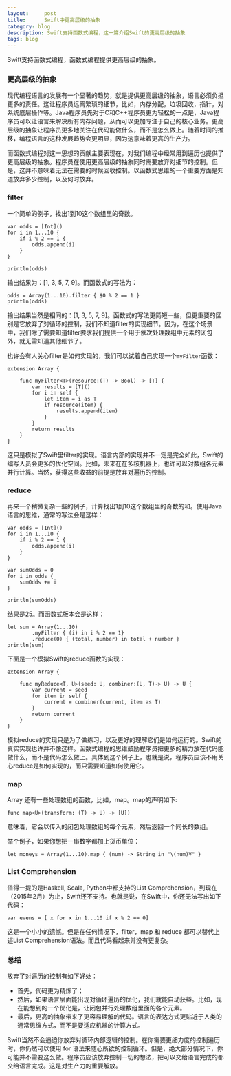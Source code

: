```yaml
---
layout:     post
title:      Swift中更高层级的抽象
category: blog
description: Swift支持函数式编程，这一篇介绍Swift的更高层级的抽象
tags: blog
---
```


Swift支持函数式编程，函数式编程提供更高层级的抽象。

### 更高层级的抽象

现代编程语言的发展有一个显著的趋势，就是提供更高层级的抽象，语言必须负担更多的责任。这让程序员远离繁琐的细节，比如，内存分配，垃圾回收，指针，对系统底层操作等。Java程序员先对于C和C++程序员更为轻松的一点是，Java程序员可以让语言来解决所有内存问题，从而可以更加专注于自己的核心业务。更高层级的抽象让程序员更多地关注在代码能做什么，而不是怎么做上。随着时间的推移，编程语言的这种发展趋势会更明显，因为这意味着更高的生产力。

而函数式编程对这一思想的贡献主要表现在，对我们编程中经常用到遍历也提供了更高层级的抽象。程序员在使用更高层级的抽象同时需要放弃对细节的控制。但是，这并不意味着无法在需要的时候回收控制。以函数式思维的一个重要方面是知道放弃多少控制，以及何时放弃。

### filter

一个简单的例子，找出1到10这个数组里的奇数。
	
	var odds = [Int]()
	for i in 1...10 {
  		if i % 2 == 1 {
    		odds.append(i)
  		}
	}

	println(odds)

输出结果为：[1, 3, 5, 7, 9]。而函数式的写法为：

	odds = Array(1...10).filter { $0 % 2 == 1 }
	println(odds)

输出结果当然是相同的：[1, 3, 5, 7, 9]。函数式的写法更简短一些，但更重要的区别是它放弃了对循环的控制，我们不知道filter的实现细节。因为，在这个场景中，我们除了需要知道filter要求我们提供一个用于依次处理数组中元素的闭包外，就无需知道其他细节了。

也许会有人关心filter是如何实现的，我们可以试着自己实现一个`myFilter`函数：

	extension Array {

		func myFilter<T>(resource:(T) -> Bool) -> [T] {
    		var results = [T]()
    		for i in self {
      			let item = i as T
      			if resource(item) {
        			results.append(item)
      			}
    		}
    		return results
  		}
  	}

这只是模拟了Swift里filter的实现。语言内部的实现并不一定是完全如此，Swift的编写人员会更多的优化空间。比如，未来在在多核机器上，也许可以对数组各元素并行计算。当然，获得这些收益的前提是放弃对遍历的控制。

### reduce

再来一个稍微复杂一些的例子，计算找出1到10这个数组里的奇数的和。使用Java语言的思维，通常的写法会是这样：

	var odds = [Int]()
	for i in 1...10 {
  		if i % 2 == 1 {
    		odds.append(i)
  		}
	}

	var sumOdds = 0
	for i in odds {
  		sumOdds += i
	}

	println(sumOdds)

结果是25。而函数式版本会是这样：

	let sum = Array(1...10)
			.myFilter { (i) in i % 2 == 1}
			.reduce(0) { (total, number) in total + number }
	println(sum)

下面是一个模拟Swift的reduce函数的实现：

	extension Array {

  		func myReduce<T, U>(seed: U, combiner:(U, T)-> U) -> U {
    		var current = seed
    		for item in self {
      			current = combiner(current, item as T)
	    	}
	    	return current
  		}
	}

模拟reduce的实现只是为了做练习，以及更好的理解它们是如何运行的。Swift的真实实现也许并不像这样。函数式编程的思维鼓励程序员把更多的精力放在代码能做什么，而不是代码怎么做上。具体到这个例子上，也就是说，程序员应该不用关心reduce是如何实现的，而只需要知道如何使用它。


### map

Array 还有一些处理数组的函数，比如，map。map的声明如下:

    func map<U>(transform: (T) -> U) -> [U])

意味着，它会以传入的闭包处理数组的每个元素，然后返回一个同长的数组。

举个例子，如果你想把一串数字都加上货币单位：

	let moneys = Array(1...10).map { (num) -> String in "\(num)¥" }


### List Comprehension

值得一提的是Haskell, Scala, Python中都支持的List Comprehension，到现在（2015年2月）为止，Swift还不支持。也就是说，在Swift中，你还无法写出如下代码：

	var evens = [ x for x in 1...10 if x % 2 == 0]

这是一个小小的遗憾。但是在任何情况下，filter，map 和 reduce 都可以替代上述List Comprehension语法。而且代码看起来并没有更复杂。


### 总结

放弃了对遍历的控制有如下好处：

- 首先，代码更为精炼了；
- 然后，如果语言层面能出现对循环遍历的优化，我们就能自动获益。比如，现在能想到的一个优化是，让闭包并行处理数组里面的各个元素。
- 最后，更高的抽象带来了更容易理解的代码。语言的表达方式更贴近于人类的通常思维方式，而不是要适应机器的计算方式。

Swift当然不会逼迫你放弃对循环内部逻辑的控制。在你需要更细力度的控制遍历时，你仍然可以使用 for 语法来随心所欲的控制循环。但是，绝大部分情况下，你可能并不需要这么做。程序员应该放弃控制一切的想法，把可以交给语言完成的都交给语言完成。这是对生产力的重要解放。
